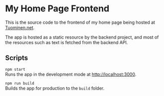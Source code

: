# My Home Page Frontend
This is the source code to the frontend of my home page being hosted at [Tuominen.net](https://tuominen.net).

The app is hosted as a static resource by the backend project, and most of the resources such as text is fetched from the backend API.

## Scripts
`npm start`  
Runs the app in the development mode at [http://localhost:3000](http://localhost:3000).

`npm run build`  
Builds the app for production to the `build` folder.